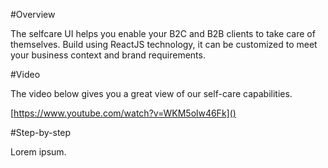#Overview

The selfcare UI helps you enable your B2C and B2B clients to take care of themselves. Build using ReactJS technology, it can be customized to meet your business context and brand requirements. 

#Video

The video below gives you a great view of our self-care capabilities. 

[https://www.youtube.com/watch?v=WKM5olw46Fk]()


#Step-by-step

Lorem ipsum.




